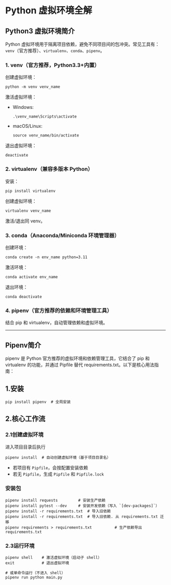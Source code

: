 # Python 虚拟环境全解

## Python3 虚拟环境简介
Python 虚拟环境用于隔离项目依赖，避免不同项目间的包冲突。常见工具有：`venv`（官方推荐）、`virtualenv`、`conda`、`pipenv`。

### 1. venv（官方推荐，Python3.3+内置）
创建虚拟环境：
```
python -m venv venv_name
```
激活虚拟环境：
- Windows:
  ```
  .\venv_name\Scripts\activate
  ```
- macOS/Linux:
  ```
  source venv_name/bin/activate
  ```
退出虚拟环境：
```
deactivate
```

### 2. virtualenv（兼容多版本 Python）
安装：
```
pip install virtualenv
```
创建虚拟环境：
```
virtualenv venv_name
```
激活/退出同 venv。

### 3. conda（Anaconda/Miniconda 环境管理器）
创建环境：
```
conda create -n env_name python=3.11
```
激活环境：
```
conda activate env_name
```
退出环境：
```
conda deactivate
```

### 4. pipenv（官方推荐的依赖和环境管理工具）
结合 pip 和 virtualenv，自动管理依赖和虚拟环境。

---

## Pipenv简介
pipenv 是 Python 官方推荐的虚拟环境和依赖管理工具，它结合了 pip 和 virtualenv 的功能，并通过 Pipfile 替代 requirements.txt。以下是核心用法指南：

## 1.安装
```
pip install pipenv  # 全局安装
```

## 2.核心工作流
### 2.1创建虚拟环境
进入项目目录后执行
```
pipenv install  # 自动创建虚拟环境（基于项目目录名）
```

- 若项目有 `Pipfile`，会按配置安装依赖
- 若无 `Pipfile`，生成 `Pipfile` 和 `Pipfile.lock`
  
### 安装包

```
pipenv install requests         # 安装生产依赖
pipenv install pytest --dev     # 安装开发依赖（写入 `[dev-packages]`）
pipenv install -r requirements.txt  # 导入旧依赖
pipenv install -r requirements.txt  # 导入旧依赖. 从 requirements.txt 迁移
pipenv requirements > requirements.txt          # 生产依赖导出 requirements.txt
```
### 2.3运行环境
```
pipenv shell    # 激活虚拟环境（启动子 shell）
exit            # 退出虚拟环境

# 或单命令运行（不进入 shell）
pipenv run python main.py
```
